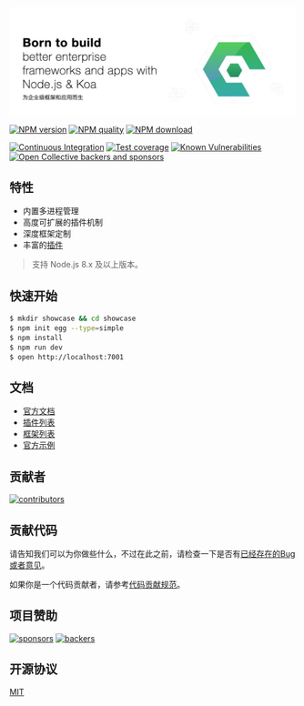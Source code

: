 <div style="text-align:center">
	<img src="docs/assets/egg-banner.png" />
</div>

[![NPM version](https://img.shields.io/npm/v/egg.svg?style=flat-square)](https://npmjs.org/package/egg)
[![NPM quality](http://npm.packagequality.com/shield/egg.svg?style=flat-square)](http://packagequality.com/#?package=egg)
[![NPM download](https://img.shields.io/npm/dm/egg.svg?style=flat-square)](https://npmjs.org/package/egg)

[![Continuous Integration](https://github.com/eggjs/egg/workflows/Continuous%20integration/badge.svg)](https://github.com/eggjs/egg/actions?query=branch%3Amaster)
[![Test coverage](https://img.shields.io/codecov/c/github/eggjs/egg.svg?style=flat-square)](https://codecov.io/gh/eggjs/egg)
[![Known Vulnerabilities](https://snyk.io/test/npm/egg/badge.svg?style=flat-square)](https://snyk.io/test/npm/egg)
[![Open Collective backers and sponsors](https://img.shields.io/opencollective/all/eggjs?style=flat-square)](https://opencollective.com/eggjs)

## 特性

- 内置多进程管理
- 高度可扩展的插件机制
- 深度框架定制
- 丰富的[插件](https://github.com/search?q=topic%3Aegg-plugin&type=Repositories)

> 支持 Node.js 8.x 及以上版本。

## 快速开始

```bash
$ mkdir showcase && cd showcase
$ npm init egg --type=simple
$ npm install
$ npm run dev
$ open http://localhost:7001
```

## 文档

- [官方文档](https://eggjs.org/zh-cn/)
- [插件列表](https://github.com/search?q=topic%3Aegg-plugin&type=Repositories)
- [框架列表](https://github.com/search?q=topic%3Aegg-framework&type=Repositories)
- [官方示例](https://github.com/eggjs/examples)

## 贡献者

[![contributors](https://badges.implements.io/api/contributors?org=eggjs&repo=egg&width=1280&size=48&padding=6&type=jpeg)](https://github.com/eggjs/egg/graphs/contributors)

## 贡献代码

请告知我们可以为你做些什么，不过在此之前，请检查一下是否有[已经存在的Bug或者意见](https://github.com/eggjs/egg/issues)。

如果你是一个代码贡献者，请参考[代码贡献规范](CONTRIBUTING.md)。

## 项目赞助

[![sponsors](https://opencollective.com/eggjs/tiers/sponsors.svg?avatarHeight=48)](https://opencollective.com/eggjs#support)
[![backers](https://opencollective.com/eggjs/tiers/backers.svg?avatarHeight=48)](https://opencollective.com/eggjs#support)

## 开源协议

[MIT](LICENSE)
